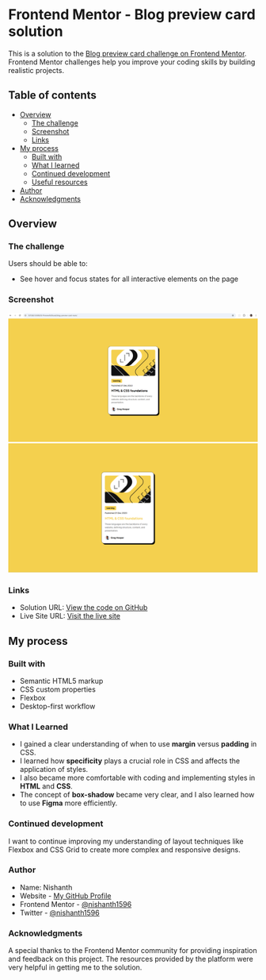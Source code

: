 # Frontend Mentor - Blog preview card solution

This is a solution to the [Blog preview card challenge on Frontend Mentor](https://www.frontendmentor.io/challenges/blog-preview-card-ckPaj01IcS). Frontend Mentor challenges help you improve your coding skills by building realistic projects.

## Table of contents

- [Overview](#overview)
  - [The challenge](#the-challenge)
  - [Screenshot](#screenshot)
  - [Links](#links)
- [My process](#my-process)
  - [Built with](#built-with)
  - [What I learned](#what-i-learned)
  - [Continued development](#continued-development)
  - [Useful resources](#useful-resources)
- [Author](#author)
- [Acknowledgments](#acknowledgments)

## Overview

### The challenge

Users should be able to:

- See hover and focus states for all interactive elements on the page

### Screenshot

![Here’s a screenshot of the Blog Preview Card:](/Screenshot.jpg)
![Also, here’s a screenshot showing the card in a hover state for the **HTML & CSS foundations** article:](/Screenshot-hover.jpg)

### Links

- Solution URL: [View the code on GitHub](https://github.com/nishanth1596/Frontend-Mentor-Challenges/tree/Preview-card)
- Live Site URL: [Visit the live site](https://6751ab3b19a0303712286607--frontendpreview-card.netlify.app/)

## My process

### Built with

- Semantic HTML5 markup
- CSS custom properties
- Flexbox
- Desktop-first workflow

### What I Learned

- I gained a clear understanding of when to use **margin** versus **padding** in CSS.
- I learned how **specificity** plays a crucial role in CSS and affects the application of styles.
- I also became more comfortable with coding and implementing styles in **HTML** and **CSS**.
- The concept of **box-shadow** became very clear, and I also learned how to use **Figma** more efficiently.

### Continued development

I want to continue improving my understanding of layout techniques like Flexbox and CSS Grid to create more complex and responsive designs.

### Author

- Name: Nishanth
- Website - [My GitHub Profile](https://github.com/nishanth1596)
- Frontend Mentor - [@nishanth1596](https://www.frontendmentor.io/profile/nishanth1596)
- Twitter - [@nishanth1596](https://x.com/nishanth1596)

### Acknowledgments

A special thanks to the Frontend Mentor community for providing inspiration and feedback on this project. The resources provided by the platform were very helpful in getting me to the solution.
